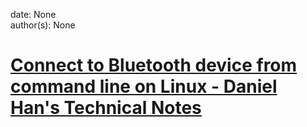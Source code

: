
date: None  
author(s): None  

# [Connect to Bluetooth device from command line on Linux - Daniel Han's Technical Notes](https://sites.google.com/site/xiangyangsite/home/technical-tips/linux-unix/administrations/connect-to-bluetooth-device-from-command-line-on-linux)




